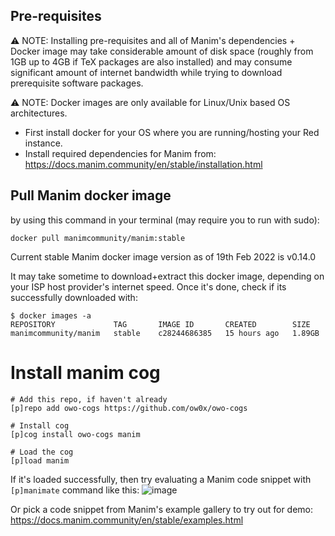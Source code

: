 ## Pre-requisites

⚠ NOTE: Installing pre-requisites and all of Manim's dependencies + Docker image may take considerable amount of disk space (roughly from 1GB up to 4GB if TeX packages are also installed) and may consume significant amount of internet bandwidth while trying to download prerequisite software packages.

⚠ NOTE: Docker images are only available for Linux/Unix based OS architectures.

* First install docker for your OS where you are running/hosting your Red instance.
* Install required dependencies for Manim from: https://docs.manim.community/en/stable/installation.html


## Pull Manim docker image

by using this command in your terminal (may require you to run with sudo):
```
docker pull manimcommunity/manim:stable
```
Current stable Manim docker image version as of 19th Feb 2022 is v0.14.0

It may take sometime to download+extract this docker image, depending on your ISP host provider's internet speed.
Once it's done, check if its successfully downloaded with:
```
$ docker images -a
REPOSITORY             TAG       IMAGE ID       CREATED        SIZE
manimcommunity/manim   stable    c28244686385   15 hours ago   1.89GB
```

# Install manim cog
```
# Add this repo, if haven't already
[p]repo add owo-cogs https://github.com/ow0x/owo-cogs

# Install cog
[p]cog install owo-cogs manim

# Load the cog
[p]load manim
```

If it's loaded successfully, then try evaluating a Manim code snippet with `[p]manimate` command like this:
![image](https://user-images.githubusercontent.com/24418520/114295266-c9cdb780-9ac1-11eb-9d43-64ae427d5c60.png)

Or pick a code snippet from Manim's example gallery to try out for demo: https://docs.manim.community/en/stable/examples.html
